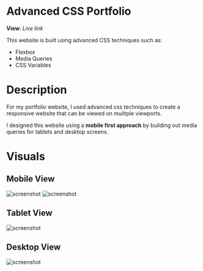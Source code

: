 # Advanced CSS Portfolio

**View**: *Live link*

This website is built using advanced CSS techniques such as:

- Flexbox
- Media Queries
- CSS Variables

# Description

For my portfolio website, I used advanced css techniques to create a responsive website that can be viewed on muiltple viewports.

I designed this website using a **mobile first approach** by building out media queries for tablets and desktop screens.

# Visuals

## Mobile View

![screenshot](./assets/images/mobileviewabout.png)
![screenshot](./assets/images/mobileviewbottom.png)

## Tablet View
![screenshot](./assets/images/tabletview.png)

## Desktop View
![screenshot](./assets/images/desktopscreen.png)